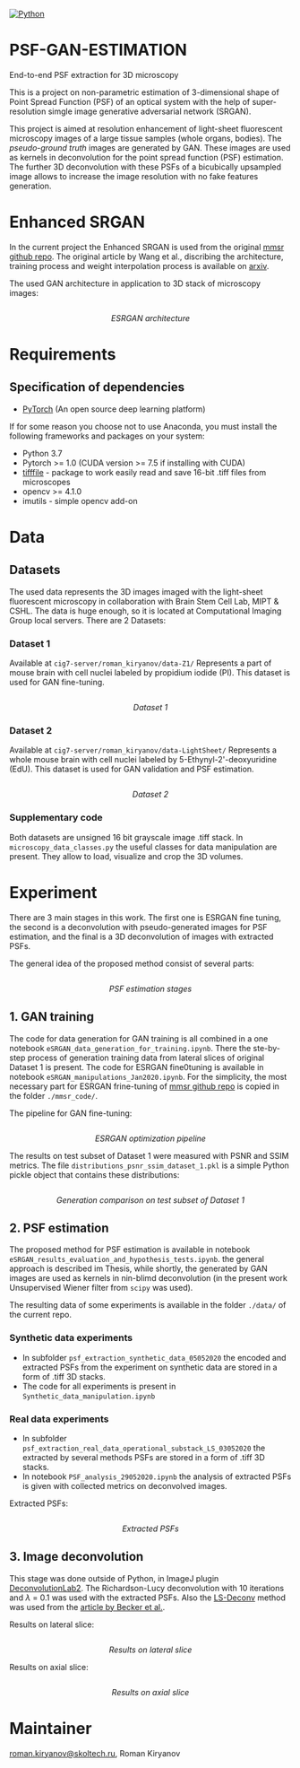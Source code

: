[![Python](https://img.shields.io/badge/python-3.6-blue.svg)](https://python.org)

# PSF-GAN-ESTIMATION
End-to-end PSF extraction for 3D microscopy

This is a project on non-parametric estimation of 3-dimensional shape of Point Spread Function (PSF) of an optical system with the help of super-resolution simgle image generative adversarial network (SRGAN).

This project is aimed at resolution enhancement of light-sheet fluorescent microscopy images of a large tissue samples (whole organs, bodies). The *pseudo-ground truth* images are generated by GAN. These images are used as kernels in deconvolution for the point spread function (PSF) estimation. The further 3D deconvolution with these PSFs of a bicubically upsampled image allows to increase the image resolution with no fake features generation.

# Enhanced SRGAN
In the current project the Enhanced SRGAN is used from the original [mmsr github repo](https://github.com/open-mmlab/mmsr). The original article by Wang et al., discribing the architecture, training process and weight interpolation process is available on [arxiv](https://arxiv.org/abs/1809.00219).

The used GAN architecture in application to 3D stack of microscopy images:
<p align="center">
<img src="images/methods_esrgan_architecture.png" alt>
</p>
<p align="center">
<em>ESRGAN architecture</em>
</p>


# Requirements
## Specification of dependencies
- [PyTorch](https://pytorch.org/) (An open source deep learning platform) 

If for some reason you choose not to use Anaconda, you must install the following frameworks and packages on your system:
* Python 3.7
* Pytorch >= 1.0 (CUDA version >= 7.5 if installing with CUDA)
* [tifffile](https://pypi.org/project/tifffile/) - package to work easily read and save 16-bit .tiff files from microscopes
* opencv >= 4.1.0
* imutils - simple opencv add-on

# Data
## Datasets
The used data represents the 3D images imaged with the light-sheet fluorescent microscopy in collaboration with Brain Stem Cell Lab, MIPT & CSHL. The data is huge enough, so it is located at Computational Imaging Group local servers. There are 2 Datasets:

### Dataset 1
Available at `cig7-server/roman_kiryanov/data-Z1/`
Represents a part of mouse brain with cell nuclei labeled by propidium iodide (PI). This dataset is used for GAN fine-tuning.
<p align="center">
<img src="images/methods_dataset_1.png" alt>
</p>
<p align="center">
<em>Dataset 1</em>
</p>

### Dataset 2
Available at `cig7-server/roman_kiryanov/data-LightSheet/`
Represents a whole mouse brain with cell nuclei labeled by 5-Ethynyl-2'-deoxyuridine (EdU). This dataset is used for GAN validation and PSF estimation.
<p align="center">
<img src="images/methods_dataset_2.png" alt>
</p>
<p align="center">
<em>Dataset 2</em>
</p>

### Supplementary code
Both datasets are unsigned 16 bit grayscale image .tiff stack. In `microscopy_data_classes.py` the useful classes for data manipulation are present. They allow to load, visualize and crop the 3D volumes.

# Experiment
There are 3 main stages in this work. The first one is ESRGAN fine tuning, the second is a deconvolution with pseudo-generated images for PSF estimation, and the final is a 3D deconvolution of images with extracted PSFs. 

The general idea of the proposed method consist of several parts:
<p align="center">
<img src="images/methods_psf_estimation_pipeline.png" alt>
</p>
<p align="center">
<em>PSF estimation stages</em>
</p>

## 1. GAN training
The code for data generation for GAN training is all combined in a one notebook `eSRGAN_data_generation_for_training.ipynb`. There the ste-by-step process of generation training data from lateral slices of original Dataset 1 is present. The code for ESRGAN fine0tuning is available in notebook `eSRGAN_manipulations_Jan2020.ipynb`. For the simplicity, the most necessary part for ESRGAN frine-tuning of [mmsr github repo](https://github.com/open-mmlab/mmsr) is copied in the folder `./mmsr_code/`.

The pipeline for GAN fine-tuning:
<p align="center">
<img src="images/methods_esrgan_pipeline_optimization.png" alt>
</p>
<p align="center">
<em>ESRGAN optimization pipeline</em>
</p>

The results on test subset of Dataset 1 were measured with PSNR and SSIM metrics. The file `distributions_psnr_ssim_dataset_1.pkl` is a simple Python pickle object that contains these distributions:
<p align="center">
<img src="images/results_dataset_1_graphs.png" alt>
</p>
<p align="center">
<em>Generation comparison on test subset of Dataset 1</em>
</p>


## 2. PSF estimation
The proposed method for PSF estimation is available in notebook `eSRGAN_results_evaluation_and_hypothesis_tests.ipynb`. 
the general approach is described im Thesis, while shortly, the generated by GAN images are used as kernels in nin-blimd deconvolution (in the present work Unsupervised Wiener filter from `scipy` was used). 


The resulting data of some experiments is available in the folder `./data/` of the current repo. 

### Synthetic data experiments
* In subfolder `psf_extraction_synthetic_data_05052020` the encoded and extracted PSFs from the experiment on synthetic data are stored in a form of .tiff 3D stacks. 
* The code for all experiments is present in `Synthetic_data_manipulation.ipynb`

### Real data experiments
* In subfolder `psf_extraction_real_data_operational_substack_LS_03052020` the extracted by several methods PSFs are stored in a form of .tiff 3D stacks. 
* In notebook `PSF_analysis_29052020.ipynb` the analysis of extracted PSFs is given with collected metrics on deconvolved images. 

Extracted PSFs:
<p align="center">
<img src="images/results_real_data_psf_3D.png" alt>
</p>
<p align="center">
<em>Extracted PSFs</em>
</p>

## 3. Image deconvolution
This stage was done outside of Python, in ImageJ plugin [DeconvolutionLab2](http://bigwww.epfl.ch/deconvolution/deconvolutionlab2/). The Richardson-Lucy deconvolution with 10 iterations and $\lambda$ = 0.1 was used with the extracted PSFs. Also the [LS-Deconv](https://static-content.springer.com/esm/art%3A10.1038%2Fs41598-019-53875-y/MediaObjects/41598_2019_53875_MOESM4_ESM.zip) method was used from the [article by Becker et al.](https://www.researchgate.net/publication/337534916_Deconvolution_of_light_sheet_microscopy_recordings).

Results on lateral slice:
<p align="center">
<img src="images/results_deconvolved_comparison_lateral_slice.png" alt>
</p>
<p align="center">
<em>Results on lateral slice</em>
</p>

Results on axial slice:
<p align="center">
<img src="images/results_deconvolved_comparison_axial_slice.png" alt>
</p>
<p align="center">
<em>Results on axial slice</em>
</p>


# Maintainer
roman.kiryanov@skoltech.ru, Roman Kiryanov
